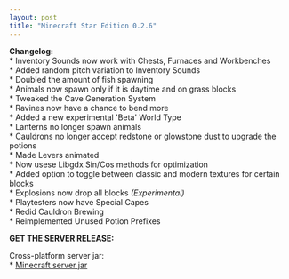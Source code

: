 ```yaml
---
layout: post
title: "Minecraft Star Edition 0.2.6"
---
```


**Changelog:**<br>
\* Inventory Sounds now work with Chests, Furnaces and Workbenches<br>
\* Added random pitch variation to Inventory Sounds<br>
\* Doubled the amount of fish spawning<br>
\* Animals now spawn only if it is daytime and on grass blocks<br>
\* Tweaked the Cave Generation System<br>
\* Ravines now have a chance to bend more<br>
\* Added a new experimental 'Beta' World Type<br>
\* Lanterns no longer spawn animals<br>
\* Cauldrons no longer accept redstone or glowstone dust to upgrade the potions<br>
\* Made Levers animated<br>
\* Now usese Libgdx Sin/Cos methods for optimization<br>
\* Added option to toggle between classic and modern textures for certain blocks<br>
\* Explosions now drop all blocks <i>(Experimental)</i><br>
\* Playtesters now have Special Capes<br>
\* Redid Cauldron Brewing<br>
\* Reimplemented Unused Potion Prefixes<br>

**GET THE SERVER RELEASE:**<br>

Cross-platform server jar:<br>
\* [Minecraft server jar](https://star-edition.github.io/star_edition/index.html)<br>